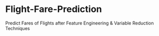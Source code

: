 # Flight-Fare-Prediction
Predict Fares of Flights after Feature Engineering &amp; Variable Reduction Techniques
